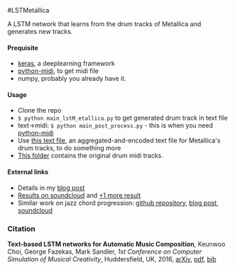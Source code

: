 #LSTMetallica

A LSTM network that learns from the drum tracks of Metallica and generates new tracks.

#### Prequisite
 * [keras](https://github.com/fchollet/keras), a deeplearning framework
 * [python-midi](https://github.com/vishnubob/python-midi), to get midi file
 * numpy,  probably you already have it.

#### Usage
 * Clone the repo
 * `$ python main_lstM_etallica.py` to get generated drum track in text file
 * text->midi: `$ python main_post_process.py` - this is when you need [python-midi](https://github.com/vishnubob/python-midi)
 * Use [this text file](https://github.com/keunwoochoi/LSTMetallica/blob/master/metallica_drums_text.txt), an aggregated-and-encoded text file for Metallica's drum tracks, to do something more
 * [This folder](https://github.com/keunwoochoi/LSTMetallica/tree/master/Metallica_drums_midi) contains the original drum midi tracks.
 
#### External links
 * Details in my [blog post](https://keunwoochoi.wordpress.com/2016/02/23/lstmetallica/)
 * [Results on soundcloud](https://soundcloud.com/kchoi-research/sets/lstmetallica-drums) and [+1 more result](https://soundcloud.com/kchoi-research/00-24-100-bonus-for-score)
 * Similar work on jazz chord progression: [github repository](https://github.com/keunwoochoi/lstm_real_book), [blog post](https://keunwoochoi.wordpress.com/2016/02/19/lstm-realbook/), [soundcloud](https://soundcloud.com/kchoi-research/sets/lstm-realbook-1-5)

### Citation
**Text-based LSTM networks for Automatic Music Composition**, Keunwoo Choi, George Fazekas, Mark Sandler, *1st Conference on Computer Simulation of Musical Creativity*, Huddersfield, UK, 2016, [arXiv](https://arxiv.org/abs/1604.05358#), [pdf](https://arxiv.org/pdf/1604.05358v1), [bib](https://scholar.googleusercontent.com/citations?view_op=export_citations&user=ZrqdSu4AAAAJ&s=ZrqdSu4AAAAJ:MXK_kJrjxJIC&citsig=AMstHGQAAAAAWIjj06BhKkBaBGcqMR__UBSLuabfKgOR&hl=en&cit_fmt=0)


